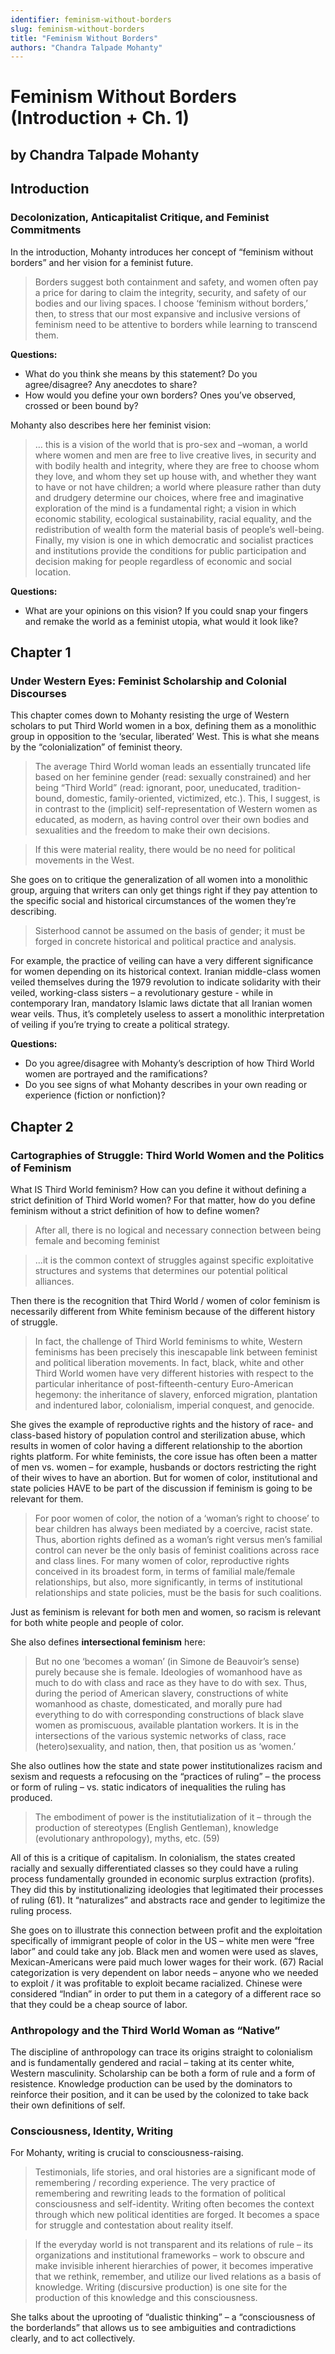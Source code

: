 ```yaml
---
identifier: feminism-without-borders
slug: feminism-without-borders
title: "Feminism Without Borders"
authors: "Chandra Talpade Mohanty"
---
```


# Feminism Without Borders (Introduction + Ch. 1)
## by Chandra Talpade Mohanty
 
## Introduction

### Decolonization, Anticapitalist Critique, and Feminist Commitments

In the introduction, Mohanty introduces her concept of “feminism without borders” and her vision for a feminist future.
 
 > Borders suggest both containment and safety, and women often pay a price for daring to claim the integrity, security, and safety of our bodies and our living spaces. I choose ‘feminism without borders,’ then, to stress that our most expansive and inclusive versions of feminism need to be attentive to borders while learning to transcend them.

**Questions:**
- What do you think she means by this statement? Do you agree/disagree? Any anecdotes to share?
- How would you define your own borders? Ones you’ve observed, crossed or been bound by?

Mohanty also describes here her feminist vision:

> … this is a vision of the world that is pro-sex and –woman, a world where women and men are free to live creative lives, in security and with bodily health and integrity, where they are free to choose whom they love, and whom they set up house with, and whether they want to have or not have children; a world where pleasure rather than duty and drudgery determine our choices, where free and imaginative exploration of the mind is a fundamental right; a vision in which economic stability, ecological sustainability, racial equality, and the redistribution of wealth form the material basis of people’s well-being. Finally, my vision is one in which democratic and socialist practices and institutions provide the conditions for public participation and decision making for people regardless of economic and social location.

**Questions:**

- What are your opinions on this vision? If you could snap your fingers and remake the world as a feminist utopia, what would it look like? 

## Chapter 1

### Under Western Eyes: Feminist Scholarship and Colonial Discourses

This chapter comes down to Mohanty resisting the urge of Western scholars to put Third World women in a box, defining them as a monolithic group in opposition to the ‘secular, liberated’ West. This is what she means by the “colonialization” of feminist theory.

> The average Third World woman leads an essentially truncated life based on her feminine gender (read: sexually constrained) and her being “Third World” (read: ignorant, poor, uneducated, tradition-bound, domestic, family-oriented, victimized, etc.). This, I suggest, is in contrast to the (implicit) self-representation of Western women as educated, as modern, as having control over their own bodies and sexualities and the freedom to make their own decisions.

> If this were material reality, there would be no need for political movements in the West.

She goes on to critique the generalization of all women into a monolithic group, arguing that writers can only get things right if they pay attention to the specific social and historical circumstances of the women they’re describing.

> Sisterhood cannot be assumed on the basis of gender; it must be forged in concrete historical and political practice and analysis.

For example, the practice of veiling can have a very different significance for women depending on its historical context. Iranian middle-class women veiled themselves during the 1979 revolution to indicate solidarity with their veiled, working-class sisters – a revolutionary gesture - while in contemporary Iran, mandatory Islamic laws dictate that all Iranian women wear veils. Thus, it’s completely useless to assert a monolithic interpretation of veiling if you’re trying to create a political strategy.

**Questions:**

- Do you agree/disagree with Mohanty’s description of how Third World women are portrayed and the ramifications? 
- Do you see signs of what Mohanty describes in your own reading or experience (fiction or nonfiction)? 

## Chapter 2

### Cartographies of Struggle: Third World Women and the Politics of Feminism

What IS Third World feminism? How can you define it without defining a strict definition of Third World women? For that matter, how do you define feminism without a strict definition of how to define women?

> After all, there is no logical and necessary connection between being female and becoming feminist

> …it is the common context of struggles against specific exploitative structures and systems that determines our potential political alliances.

Then there is the recognition that Third World / women of color feminism is necessarily different from White feminism because of the different history of struggle.

> In fact, the challenge of Third World feminisms to white, Western feminisms has been precisely this inescapable link between feminist and political liberation movements. In fact, black, white and other Third World women have very different histories with respect to the particular inheritance of post-fifteenth-century Euro-American hegemony: the inheritance of slavery, enforced migration, plantation and indentured labor, colonialism, imperial conquest, and genocide.

She gives the example of reproductive rights and the history of race- and class-based history of population control and sterilization abuse, which results in women of color having a different relationship to the abortion rights platform. For white feminists, the core issue has often been a matter of men vs. women – for example, husbands or doctors restricting the right of their wives to have an abortion. But for women of color, institutional and state policies HAVE to be part of the discussion if feminism is going to be relevant for them.

> For poor women of color, the notion of a ‘woman’s right to choose’ to bear children has always been mediated by a coercive, racist state. Thus, abortion rights defined as a woman’s right versus men’s familial control can never be the only basis of feminist coalitions across race and class lines. For many women of color, reproductive rights conceived in its broadest form, in terms of familial male/female relationships, but also, more significantly, in terms of institutional relationships and state policies, must be the basis for such coalitions.

Just as feminism is relevant for both men and women, so racism is relevant for both white people and people of color.

She also defines **intersectional feminism** here:

> But no one ‘becomes a woman’ (in Simone de Beauvoir’s sense) purely because she is female. Ideologies of womanhood have as much to do with class and race as they have to do with sex. Thus, during the period of American slavery, constructions of white womanhood as chaste, domesticated, and morally pure had everything to do with corresponding constructions of black slave women as promiscuous, available plantation workers. It is in the intersections of the various systemic networks of class, race (hetero)sexuality, and nation, then, that position us as ‘women.’

She also outlines how the state and state power institutionalizes racism and sexism and requests a refocusing on the “practices of ruling” – the process or form of ruling – vs. static indicators of inequalities the ruling has produced.

> The embodiment of power is the institutialization of it – through the production of stereotypes (English Gentleman), knowledge (evolutionary anthropology), myths, etc. (59)

All of this is a critique of capitalism. In colonialism, the states created racially and sexually differentiated classes so they could have a ruling process fundamentally grounded in economic surplus extraction (profits). They did this by institutionalizing ideologies that legitimated their processes of ruling (61). It “naturalizes” and abstracts race and gender to legitimize the ruling process.

She goes on to illustrate this connection between profit and the exploitation specifically of immigrant people of color in the US – white men were “free labor” and could take any job. Black men and women were used as slaves, Mexican-Americans were paid much lower wages for their work. (67) Racial categorization is very dependent on labor needs – anyone who we needed to exploit / it was profitable to exploit became racialized. Chinese were considered “Indian” in order to put them in a category of a different race so that they could be a cheap source of labor.

### Anthropology and the Third World Woman as “Native”

The discipline of anthropology can trace its origins straight to colonialism and is fundamentally gendered and racial – taking at its center white, Western masculinity. Scholarship can be both a form of rule and a form of resistence. Knowledge production can be used by the dominators to reinforce their position, and it can be used by the colonized to take back their own definitions of self.

### Consciousness, Identity, Writing

For Mohanty, writing is crucial to consciousness-raising.

> Testimonials, life stories, and oral histories are a significant mode of remembering / recording experience. The very practice of remembering and rewriting leads to the formation of political consciousness and self-identity. Writing often becomes the context through which new political identities are forged. It becomes a space for struggle and contestation about reality itself. 

> If the everyday world is not transparent and its relations of rule – its organizations and institutional frameworks – work to obscure and make invisible inherent hierarchies of power, it becomes imperative that we rethink, remember, and utilize our lived relations as a basis of knowledge. Writing (discursive production) is one site for the production of this knowledge and this consciousness.

She talks about the uprooting of “dualistic thinking” – a “consciousness of the borderlands” that allows us to see ambiguities and contradictions clearly, and to act collectively. 
